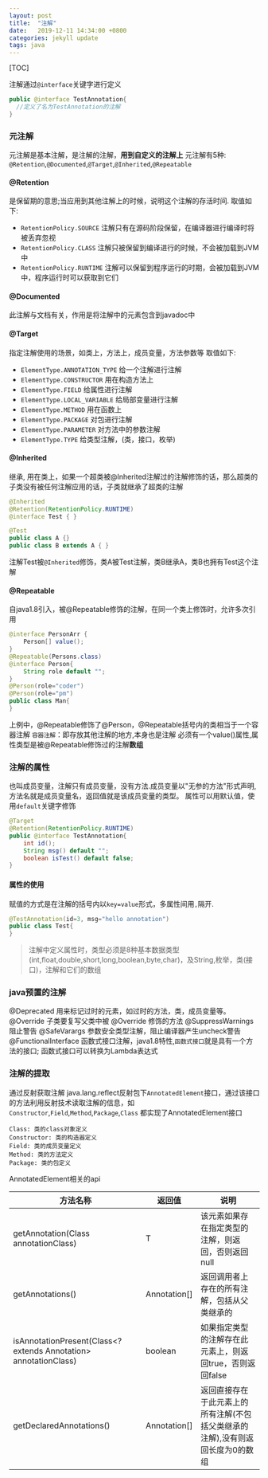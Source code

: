 ```yaml
---
layout: post
title:  "注解"
date:   2019-12-11 14:34:00 +0800
categories: jekyll update
tags: java
---
```


[TOC]

注解通过`@interface`关键字进行定义

```java
public @interface TestAnnotation{
  //定义了名为TestAnnotation的注解
}
```

### 元注解
元注解是基本注解，是注解的注解，**用到自定义的注解上**
元注解有5种:
`@Retention`,`@Documented`,`@Target`,`@Inherited`,`@Repeatable`

#### @Retention
是保留期的意思;当应用到其他注解上的时候，说明这个注解的存活时间.
取值如下:  
* `RetentionPolicy.SOURCE` 注解只有在源码阶段保留，在编译器进行编译时将被丢弃忽视
* `RetentionPolicy.CLASS` 注解只被保留到编译进行的时候，不会被加载到JVM中
* `RetentionPolicy.RUNTIME` 注解可以保留到程序运行的时期，会被加载到JVM中，程序运行时可以获取到它们  

#### @Documented
此注解与文档有关，作用是将注解中的元素包含到javadoc中  
#### @Target
指定注解使用的场景，如类上，方法上，成员变量，方法参数等
取值如下:
- `ElementType.ANNOTATION_TYPE` 给一个注解进行注解
- `ElementType.CONSTRUCTOR` 用在构造方法上
- `ElementType.FIELD` 给属性进行注解
- `ElementType.LOCAL_VARIABLE` 给局部变量进行注解
- `ElementType.METHOD` 用在函数上
- `ElementType.PACKAGE` 对包进行注解
- `ElementType.PARAMETER` 对方法中的参数注解
- `ElementType.TYPE` 给类型注解，(类，接口，枚举)

#### @Inherited
继承, 用在类上，如果一个超类被@Inherited注解过的注解修饰的话，那么超类的子类没有被任何注解应用的话，子类就继承了超类的注解
```java
@Inherited
@Retention(RetentionPolicy.RUNTIME)
@interface Test { }

@Test
public class A {}
public class B extends A { }
```
注解Test被`@Inherited`修饰，类A被Test注解，类B继承A，类B也拥有Test这个注解

#### @Repeatable
自java1.8引入，被@Repeatable修饰的注解，在同一个类上修饰时，允许多次引用
```java
@interface PersonArr {
    Person[] value();
}
@Repeatable(Persons.class)
@interface Person{
    String role default "";
}
@Person(role="coder")
@Person(role="pm")
public class Man{
}
```
上例中，@Repeatable修饰了@Person，@Repeatable括号内的类相当于一个容器注解
`容器注解`：即存放其他注解的地方,本身也是注解
必须有一个value()属性,属性类型是被@Repeatable修饰过的注解**数组**

### 注解的属性
也叫成员变量，注解只有成员变量，没有方法.成员变量以"无参的方法"形式声明,方法名就是成员变量名，返回值就是该成员变量的类型。
属性可以用默认值，使用`default`关键字修饰
```java
@Target
@Retention(RetentionPolicy.RUNTIME)
public @interface TestAnnotation{
    int id();
    String msg() default "";
    boolean isTest() default false;
}
```
#### 属性的使用
赋值的方式是在注解的括号内以`key=value`形式，多属性间用`,`隔开.
```java
@TestAnnotation(id=3, msg="hello annotation")
public class Test{
}
```
> 注解中定义属性时，类型必须是8种基本数据类型(int,float,double,short,long,boolean,byte,char)，及String,枚举，类(接口)，注解和它们的数组

### java预置的注解
 @Deprecated
用来标记过时的元素，如过时的方法，类，成员变量等。
 @Override
子类要复写父类中被 @Override 修饰的方法
@SuppressWarnings
阻止警告
@SafeVarargs
参数安全类型注解，阻止编译器产生uncheck警告
@FunctionalInterface
函数式接口注解，java1.8特性,`函数式接口`就是具有一个方法的接口; 函数式接口可以转换为Lambda表达式

### 注解的提取
通过反射获取注解
java.lang.reflect反射包下`AnnotatedElement`接口，通过该接口的方法利用反射技术读取注解的信息，如`Constructor`,`Field`,`Method`,`Package`,`Class` 都实现了AnnotatedElement接口
```
Class: 类的class对象定义
Constructor: 类的构造器定义
Field: 类的成员变量定义
Method: 类的方法定义
Package: 类的包定义
```
AnnotatedElement相关的api

| 方法名称 | 返回值 | 说明 |
| --- | --- | --- |
| getAnnotation(Class<T> annotationClass) | <T extends Annotation> T  | 该元素如果存在指定类型的注解，则返回，否则返回null |
| getAnnotations() | Annotation[] | 返回调用者上存在的所有注解，包括从父类继承的 |
| isAnnotationPresent(Class<?extends Annotation> annotationClass) | boolean | 如果指定类型的注解存在此元素上，则返回true，否则返回false |
| getDeclaredAnnotations() | Annotation[] | 返回直接存在于此元素上的所有注解(不包括父类继承的注解),没有则返回长度为0的数组 |

